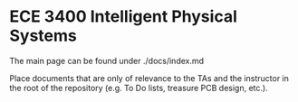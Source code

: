 # ECE 3400 Intelligent Physical Systems

The main page can be found under ./docs/index.md

Place documents that are only of relevance to the TAs and the instructor in the root of the repository (e.g. To Do lists, treasure PCB design, etc.).
